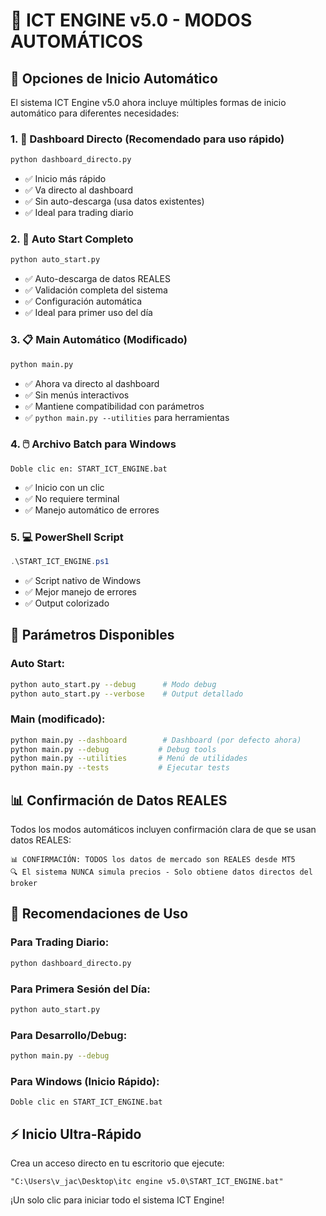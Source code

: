# 🤖 ICT ENGINE v5.0 - MODOS AUTOMÁTICOS

## 🚀 Opciones de Inicio Automático

El sistema ICT Engine v5.0 ahora incluye múltiples formas de inicio automático para diferentes necesidades:

### 1. 🎯 **Dashboard Directo** (Recomendado para uso rápido)
```bash
python dashboard_directo.py
```
- ✅ Inicio más rápido
- ✅ Va directo al dashboard
- ✅ Sin auto-descarga (usa datos existentes)
- ✅ Ideal para trading diario

### 2. 🤖 **Auto Start Completo**
```bash
python auto_start.py
```
- ✅ Auto-descarga de datos REALES
- ✅ Validación completa del sistema
- ✅ Configuración automática
- ✅ Ideal para primer uso del día

### 3. 📋 **Main Automático** (Modificado)
```bash
python main.py
```
- ✅ Ahora va directo al dashboard
- ✅ Sin menús interactivos
- ✅ Mantiene compatibilidad con parámetros
- ✅ `python main.py --utilities` para herramientas

### 4. 🖱️ **Archivo Batch para Windows**
```
Doble clic en: START_ICT_ENGINE.bat
```
- ✅ Inicio con un clic
- ✅ No requiere terminal
- ✅ Manejo automático de errores

### 5. 💻 **PowerShell Script**
```powershell
.\START_ICT_ENGINE.ps1
```
- ✅ Script nativo de Windows
- ✅ Mejor manejo de errores
- ✅ Output colorizado

## 🔧 Parámetros Disponibles

### Auto Start:
```bash
python auto_start.py --debug      # Modo debug
python auto_start.py --verbose    # Output detallado
```

### Main (modificado):
```bash
python main.py --dashboard        # Dashboard (por defecto ahora)
python main.py --debug           # Debug tools
python main.py --utilities       # Menú de utilidades
python main.py --tests           # Ejecutar tests
```

## 📊 Confirmación de Datos REALES

Todos los modos automáticos incluyen confirmación clara de que se usan datos REALES:

```
📊 CONFIRMACIÓN: TODOS los datos de mercado son REALES desde MT5
🔍 El sistema NUNCA simula precios - Solo obtiene datos directos del broker
```

## 🎯 Recomendaciones de Uso

### Para Trading Diario:
```bash
python dashboard_directo.py
```

### Para Primera Sesión del Día:
```bash
python auto_start.py
```

### Para Desarrollo/Debug:
```bash
python main.py --debug
```

### Para Windows (Inicio Rápido):
```
Doble clic en START_ICT_ENGINE.bat
```

## ⚡ Inicio Ultra-Rápido

Crea un acceso directo en tu escritorio que ejecute:
```
"C:\Users\v_jac\Desktop\itc engine v5.0\START_ICT_ENGINE.bat"
```

¡Un solo clic para iniciar todo el sistema ICT Engine!
